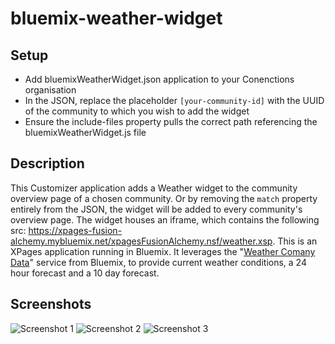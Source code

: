 # bluemix-weather-widget

## Setup
- Add bluemixWeatherWidget.json application to your Conenctions organisation
- In the JSON, replace the placeholder `[your-community-id]` with the UUID of the community to which you wish to add the widget
- Ensure the include-files property pulls the correct path referencing the bluemixWeatherWidget.js file

## Description
This Customizer application adds a Weather widget to the community overview page of a chosen community. Or by removing the `match` property entirely from the JSON, the widget will be added to every community's overview page. The widget houses an iframe, which contains the following src: https://xpages-fusion-alchemy.mybluemix.net/xpagesFusionAlchemy.nsf/weather.xsp. This is an XPages application running in Bluemix. It leverages the "[Weather Comany Data](https://www.ng.bluemix.net/docs/services/Weather/index.html)" service from Bluemix, to provide current weather conditions, a 24 hour forecast and a 10 day forecast. 

## Screenshots

![Screenshot 1](https://ibm.box.com/shared/static/lujh63aus7b9c2nattgqu6keptninnun.png)
![Screenshot 2](https://ibm.box.com/shared/static/m194260achid5o5leufc41gx0uganodc.png)
![Screenshot 3](https://ibm.box.com/shared/static/6rngrh580dbw2t4ofalh4ba4d8cezlwh.png)
